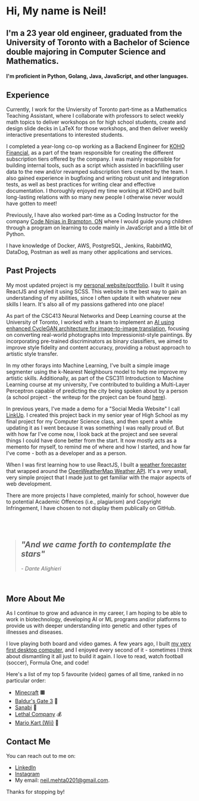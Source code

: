 # Hi, My name is Neil! 

## I'm a 23 year old engineer, graduated from the University of Toronto with a Bachelor of Science double majoring in Computer Science and Mathematics.
#### I'm proficient in Python, Golang, Java, JavaScript, and other languages.

## Experience
Currently, I work for the Unviersity of Toronto part-time as a Mathematics Teaching Assistant, where I collaborate with professors to select weekly math topics to deliver workshops on for high school students, create and design slide decks in LaTeX for those workshops, and then deliver weekly interactive presentations to interested students.

I completed a year-long co-op working as a Backend Engineer for [KOHO Financial](https://www.koho.ca/), as a part of the team responsible for creating the different subscription tiers offered by the company. I was mainly responsible for building internal tools, such as a script which assisted in backfilling user data to the new and/or revamped subscription tiers created by the team. I also gained experience in bugfixing and writing robust unit and integration tests, as well as best practices for writing clear and effective documentation. I thoroughly enjoyed my time working at KOHO and built long-lasting relations with so many new people I otherwise never would have gotten to meet!

Previously, I have also worked part-time as a Coding Instructor for the company [Code Ninjas in Brampton, ON](https://www.codeninjas.com/brampton-south-west-on-ca) where I would guide young children through a program on learning to code mainly in JavaScript and a little bit of Python.

I have knowledge of Docker, AWS, PostgreSQL, Jenkins, RabbitMQ, DataDog, Postman as well as many other applications and services.

## Past Projects

My most updated project is my [personal website/portfolio](https://neil-mehta.com). I built it using ReactJS and styled it using SCSS. This website is the best way to gain an understanding of my abilities, since I often update it with whatever new skills I learn. It's also all of my passions gathered into one place!

As part of the CSC413 Neural Networks and Deep Learning course at the University of Toronto, I worked with a team to implement an [AI using enhanced CycleGAN architecture for image-to-image translation](https://github.com/mchappyneil/CSC413-GouGAN), focusing on converting real-world photographs into Impressionist-style paintings. By incorporating pre-trained discriminators as binary classifiers, we aimed to improve style fidelity and content accuracy, providing a robust approach to artistic style transfer.

In my other forays into Machine Learning, I've built a simple image segmenter using the k-Nearest Neighbours model to help me improve my artistic skills. Additionally, as part of the CSC311 Introduction to Machine Learning course at my university, I've contributed to building a Multi-Layer Perceptron capable of predicting the city being spoken about by a person (a school project - the writeup for the project can be found [here](https://github.com/mchappyneil/csc311-final-project-report/blob/main/csc311challenge.pdf)).

In previous years, I've made a demo for a "Social Media Website" I call [LinkUp](https://github.com/neil-mehta-code/LinkUp_Social_Media_Website.git). I created this project back in my senior year of High School as my final project for my Computer Science class, and then spent a while updating it as I went because it was something I was really proud of. But with how far I've come now, I look back at the project and see several things I could have done better from the start. It now mostly acts as a memento for myself, to remind me of where and how I started, and how far I've come - both as a developer and as a person.

When I was first learning how to use ReactJS, I built a [weather forecaster](https://github.com/neil-mehta-code/weather_forecaster_final) that wrapped around the [OpenWeatherMap Weather API](https://openweathermap.org/api). It's a very small, very simple project that I made just to get familiar with the major aspects of web development.

There are more projects I have completed, mainly for school, however due to potential Academic Offences (i.e., plagiarism) and Copyright Infringement, I have chosen to not display them publically on GitHub.

<br/>
<br/>

> ## _"And we came forth to contemplate the stars"_
> _- Dante Alighieri_

<br/>

## More About Me

As I continue to grow and advance in my career, I am hoping to be able to work in biotechnology, developing AI or ML programs and/or platforms to provide us with deeper understanding into genetic and other types of illnesses and diseases.

I love playing both board and video games. A few years ago, I built [my very first desktop computer](https://ca.pcpartpicker.com/b/zcJbt6), and I enjoyed every second of it - sometimes I think about dismantling it all just to build it again. I love to read, watch football (soccer), Formula One, and code!

Here's a list of my top 5 favourite (video) games of all time, ranked in no particular order:
- [Minecraft](https://www.minecraft.net/en-us/about-minecraft) 🟫
- [Baldur's Gate 3](https://baldursgate3.game/) 🐲
- [Sanabi](https://store.steampowered.com/app/1562700/SANABI/) 🌆
- [Lethal Company](https://store.steampowered.com/app/1966720/Lethal_Company/) 💰 
- [Mario Kart (Wii)](https://www.mariowiki.com/Mario_Kart_Wii) 🍄

## Contact Me
You can reach out to me on:
- [LinkedIn](https://www.linkedin.com/in/neil-mehta-529944244/)
- [Instagram](https://www.instagram.com/mchappyneil/)
- My email: neil.mehta0201@gmail.com.

Thanks for stopping by!

<!---
neil-mehta-code/neil-mehta-code is a ✨ special ✨ repository because its `README.md` (this file) appears on your GitHub profile.
You can click the Preview link to take a look at your changes.
--->
